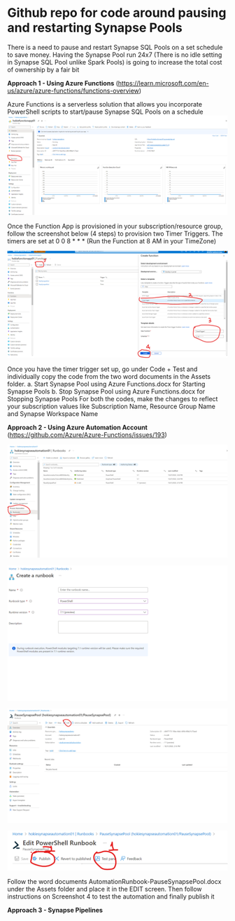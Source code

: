 # Github repo for code around pausing and restarting Synapse Pools

There is a need to pause and restart Synapse SQL Pools on a set schedule to save money. Having the Synapse Pool run 24x7 (There is no idle setting in Synapse SQL Pool unlike Spark Pools) is going to increase the total cost of ownership by a fair bit

**Approach 1 - Using Azure Functions**
(https://learn.microsoft.com/en-us/azure/azure-functions/functions-overview)

Azure Functions is a serverless solution that allows you incorporate PowerShell scripts to start/pause Synapse SQL Pools on a schedule
![FunctionApp1](https://github.com/ujvalgandhi1/PausingandRestartingSynapsePools/blob/main/Assets/FunctionApp-1.png)

Once the Function App is provisioned in your subscription/resource group, follow the screenshot below (4 steps) to provision two Timer Triggers. The timers are set at 0 0 8 * * * (Run the Function at 8 AM in your TimeZone)

![FunctionApp2](https://github.com/ujvalgandhi1/PausingandRestartingSynapsePools/blob/main/Assets/FunctionApp-2.png)

Once you have the timer trigger set up, go under Code + Test and individually copy the code from the two word documents in the Assets folder. 
a. Start Synapse Pool using Azure Functions.docx for Starting Synapse Pools
b. Stop Synapse Pool using Azure Functions.docx for Stopping Synapse Pools
For both the codes, make the changes to reflect your subscription values like Subscription Name, Resource Group Name and Synapse Workspace Name



**Approach 2 - Using Azure Automation Account** 
(https://github.com/Azure/Azure-Functions/issues/193)

![Automation Runbook1](https://github.com/ujvalgandhi1/PausingandRestartingSynapsePools/blob/main/Assets/AutomationRunbook-1.png)

![Automation Runbook2](https://github.com/ujvalgandhi1/PausingandRestartingSynapsePools/blob/main/Assets/AutomationRunbook-2.png)

![Automation Runbook3](https://github.com/ujvalgandhi1/PausingandRestartingSynapsePools/blob/main/Assets/AutomationRunbook-3.png)

![Automation Runbook4](https://github.com/ujvalgandhi1/PausingandRestartingSynapsePools/blob/main/Assets/AutomationRunbook-4.png)

Follow the word documents AutomationRunbook-PauseSynapsePool.docx under the Assets folder and place it in the EDIT screen. Then follow instructions on Screenshot 4 to test the automation and finally publish it


**Approach 3 - Synapse Pipelines**

